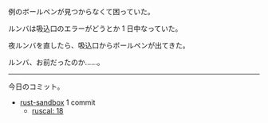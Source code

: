 例のボールペンが見つからなくて困っていた。

ルンバは吸込口のエラーがどうとか 1 日中なっていた。

夜ルンバを直したら、吸込口からボールペンが出てきた。

ルンバ、お前だったのか……。

---

今日のコミット。

- [rust-sandbox](https://github.com/bouzuya/rust-sandbox) 1 commit
  - [ruscal: 18](https://github.com/bouzuya/rust-sandbox/commit/6686b5b88b29856157dd4a86419c6d8fbcce8e7f)
